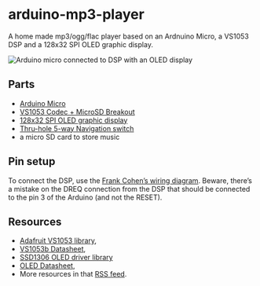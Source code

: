 arduino-mp3-player
==================

A home made mp3/ogg/flac player based on an Ardnuino Micro, a VS1053 DSP and a 128x32 SPI OLED graphic display.


![Arduino micro connected to DSP with an OLED display](https://pbs.twimg.com/media/ByUHCnwCcAIrk0C.jpg:large)


## Parts ##

- [Arduino Micro](http://arduino.cc/en/Main/ArduinoBoardMicro)
- [VS1053 Codec + MicroSD Breakout](https://www.adafruit.com/products/1381)
- [128x32 SPI OLED graphic display](https://www.adafruit.com/products/661)
- [Thru-hole 5-way Navigation switch](https://www.adafruit.com/products/504)
- a micro SD card to store music


## Pin setup ##

To connect the DSP, use the [Frank Cohen’s wiring diagram](http://votsh.files.wordpress.com/2014/02/vs1053-arduino-micro-connections.pdf). 
Beware, there’s a mistake on the DREQ connection from the DSP that should be connected to the pin 3 of the Arduino (and not the RESET).

## Resources ##

- [Adafruit VS1053 library](https://github.com/adafruit/Adafruit_VS1053_Library),
- [VS1053b Datasheet](https://www.adafruit.com/datasheets/vs1053.pdf),
- [SSD1306 OLED driver library](https://github.com/adafruit/Adafruit_SSD1306)
- [OLED Datasheet](https://www.adafruit.com/datasheets/UG-2832HSWEG04.pdf),
- More resources in that [RSS feed](https://rsstodolist.appspot.com/?name=mp3player&l=100).
